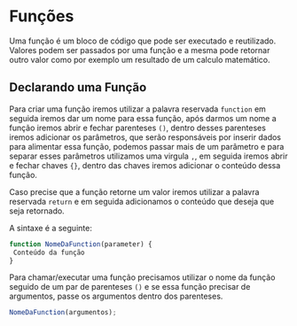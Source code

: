 # Funções

Uma função é um bloco de código que pode ser executado e reutilizado. Valores podem ser passados por uma função e a mesma pode retornar outro valor como por exemplo um resultado de um calculo matemático.

## Declarando uma Função

Para criar uma função iremos utilizar a palavra reservada `function`  em seguida iremos dar um nome para essa função, após darmos um nome a função iremos abrir e fechar parenteses `()`, dentro desses parenteses iremos adicionar os parâmetros, que serão responsáveis por inserir dados para alimentar essa função, podemos passar mais de um parâmetro e para separar esses parâmetros utilizamos uma virgula `,`, em seguida iremos abrir e fechar chaves `{}`, dentro das chaves iremos adicionar o conteúdo dessa função.

Caso precise que a função retorne um valor iremos utilizar a palavra reservada `return` e em seguida adicionamos o conteúdo que deseja que seja retornado.

A sintaxe é a seguinte:

```js
function NomeDaFunction(parameter) {
 Conteúdo da função
}
```

Para chamar/executar uma função precisamos utilizar o nome da função seguido de um par de parenteses `()` e se essa função precisar de argumentos, passe os argumentos dentro dos parenteses.

```js
NomeDaFunction(argumentos);
```
